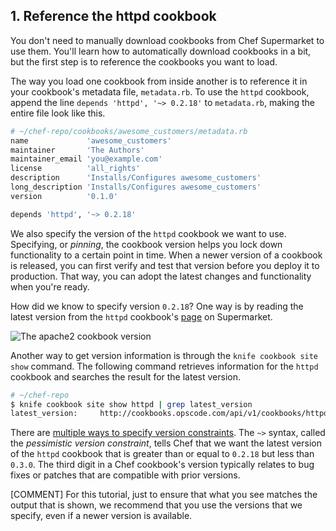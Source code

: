 ## 1. Reference the httpd cookbook

You don't need to manually download cookbooks from Chef Supermarket to use them. You'll learn how to automatically download cookbooks in a bit, but the first step is to reference the cookbooks you want to load.

The way you load one cookbook from inside another is to reference it in your cookbook's metadata file, <code class="file-path">metadata.rb</code>. To use the `httpd` cookbook, append the line `depends 'httpd', '~> 0.2.18'` to <code class="file-path">metadata.rb</code>, making the entire file look like this.

```ruby
# ~/chef-repo/cookbooks/awesome_customers/metadata.rb
name             'awesome_customers'
maintainer       'The Authors'
maintainer_email 'you@example.com'
license          'all_rights'
description      'Installs/Configures awesome_customers'
long_description 'Installs/Configures awesome_customers'
version          '0.1.0'

depends 'httpd', '~> 0.2.18'
```

We also specify the version of the `httpd` cookbook we want to use. Specifying, or _pinning_, the cookbook version helps you lock down functionality to a certain point in time. When a newer version of a cookbook is released, you can first verify and test that version before you deploy it to production. That way, you can adopt the latest changes and functionality when you're ready.

How did we know to specify version `0.2.18`? One way is by reading the latest version from the `httpd` cookbook's [page](https://supermarket.chef.io/cookbooks/httpd) on Supermarket.

![The apache2 cookbook version](misc/supermarket_httpd_version.png)

Another way to get version information is through the `knife cookbook site show` command. The following command retrieves information for the `httpd` cookbook and searches the result for the latest version.

```bash
# ~/chef-repo
$ knife cookbook site show httpd | grep latest_version
latest_version:     http://cookbooks.opscode.com/api/v1/cookbooks/httpd/versions/0.2.18
```

There are [multiple ways to specify version constraints](http://docs.chef.io/cookbook_versions.html). The `~>` syntax, called the _pessimistic version constraint_, tells Chef that we want the latest version of the `httpd` cookbook that is greater than or equal to `0.2.18` but less than `0.3.0`. The third digit in a Chef cookbook's version typically relates to bug fixes or patches that are compatible with prior versions.

[COMMENT] For this tutorial, just to ensure that what you see matches the output that is shown, we recommend that you use the versions that we specify, even if a newer version is available.
